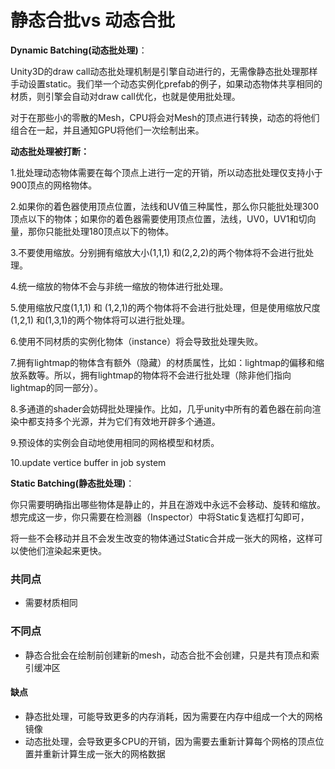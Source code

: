 # 静态合批vs 动态合批

**Dynamic Batching\(动态批处理\)**： 

Unity3D的draw call动态批处理机制是引擎自动进行的，无需像静态批处理那样手动设置static。我们举一个动态实例化prefab的例子，如果动态物体共享相同的 材质，则引擎会自动对draw call优化，也就是使用批处理。

对于在那些小的零散的Mesh，CPU将会对Mesh的顶点进行转换，动态的将他们组合在一起，并且通知GPU将他们一次绘制出来。 

**动态批处理被打断：**

1.批处理动态物体需要在每个顶点上进行一定的开销，所以动态批处理仅支持小于900顶点的网格物体。

2.如果你的着色器使用顶点位置，法线和UV值三种属性，那么你只能批处理300顶点以下的物体；如果你的着色器需要使用顶点位置，法线，UV0，UV1和切向量，那你只能批处理180顶点以下的物体。

3.不要使用缩放。分别拥有缩放大小\(1,1,1\) 和\(2,2,2\)的两个物体将不会进行批处理。

4.统一缩放的物体不会与非统一缩放的物体进行批处理。

5.使用缩放尺度\(1,1,1\) 和 \(1,2,1\)的两个物体将不会进行批处理，但是使用缩放尺度\(1,2,1\) 和\(1,3,1\)的两个物体将可以进行批处理。

6.使用不同材质的实例化物体（instance）将会导致批处理失败。

7.拥有lightmap的物体含有额外（隐藏）的材质属性，比如：lightmap的偏移和缩放系数等。所以，拥有lightmap的物体将不会进行批处理（除非他们指向lightmap的同一部分）。

8.多通道的shader会妨碍批处理操作。比如，几乎unity中所有的着色器在前向渲染中都支持多个光源，并为它们有效地开辟多个通道。

9.预设体的实例会自动地使用相同的网格模型和材质。

10.update vertice buffer in job system

  
**Static Batching\(静态批处理\)**：

你只需要明确指出哪些物体是静止的，并且在游戏中永远不会移动、旋转和缩放。想完成这一步，你只需要在检测器（Inspector）中将Static复选框打勾即可，

将一些不会移动并且不会发生改变的物体通过Static合并成一张大的网格，这样可以使他们渲染起来更快。



### 共同点

* 需要材质相同

### 不同点

* 静态合批会在绘制前创建新的mesh，动态合批不会创建，只是共有顶点和索引缓冲区

#### 缺点

* 静态批处理，可能导致更多的内存消耗，因为需要在内存中组成一个大的网格镜像  
* 动态批处理，会导致更多CPU的开销，因为需要去重新计算每个网格的顶点位置并重新计算生成一张大的网格数据









